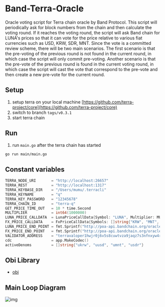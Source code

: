 # Band-Terra-Oracle

Oracle voting script for Terra chain oracle by Band Protocol. This script will periodically ask for block numbers from the chain and then calculate the voting round. If it reaches the voting round, the script will ask Band chain for LUNA's prices so that it can vote for the price relative to various fiat currencies such as USD, KRW, SDR, MNT. Since the vote is a committed review scheme, there will be two main scenarios. The first scenario is that the pre-voting of the previous round is not found in the current round, in which case the script will only commit pre-voting. Another scenario is that the pre-vote of the previous round is found in the current voting round, in which case the script will cast the vote that correspond to the pre-vote and then create a new pre-vote for the current round.

## Setup

1. setup terra on your local machine [https://github.com/terra-project/core](https://github.com/terra-project/core)
2. switch to branch `tags/v0.3.1`
3. start terra chain

## Run

1. run `main.go` after the terra chain has started

```sh
go run main/main.go
```

## Constant variables

```go
TERRA_NODE_URI       = "http://localhost:26657"
TERRA_REST           = "http://localhost:1317"
TERRA_KEYBASE_DIR    = "/Users/mumu/.terracli"
TERRA_KEYNAME        = "q"
TERRA_KEY_PASSWORD   = "12345678"
TERRA_CHAIN_ID       = "terra-q"
GET_PRICE_TIME_OUT   = 10 * time.Second
MULTIPLIER           = int64(1000000)
LUNA_PRICE_CALLDATA  = LunaPriceCallData{Symbol: "LUNA", Multiplier: MULTIPLIER}
FX_PRICE_CALLDATA    = FxPriceCallData{Symbols: []string{"KRW", "MNT", "XDR"}, Multiplier: MULTIPLIER}
LUNA_PRICE_END_POINT = fmt.Sprintf("http://poa-api.bandchain.org/oracle/request_search?oid=13&calldata=%x&min_count=3&ask_count=4", LUNA_PRICE_CALLDATA.toBytes())
FX_PRICE_END_POINT   = fmt.Sprintf("http://poa-api.bandchain.org/oracle/request_search?oid=9&calldata=%x&min_count=3&ask_count=4", FX_PRICE_CALLDATA.toBytes())
VALIDATOR_ADDRESS    = "terravaloper1hwjr0j6v5s8cuwtvza9jaqz7s3nfnxyw4r6st6"
cdc                  = app.MakeCodec()
activeDenoms         = []string{"ukrw", "uusd", "umnt", "usdr"}
```

## Obi Library

- [obi](/obi)

## Main Loop Diagram

![img](https://user-images.githubusercontent.com/12705423/94291603-0999db00-ff86-11ea-9936-40aefbbfa6d6.png)
